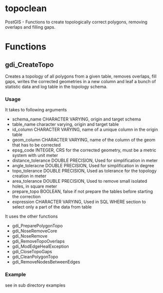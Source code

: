 # topoclean
PostGIS - Functions to create topologically correct polygons, removing overlaps and filling gaps.

# Functions
## gdi_CreateTopo
Creates a topology of all polygons from a given table, removes overlaps, fill gaps, writes the corrected geometries in a new column and leaf a bunch of statistic data and log table in the topology schema.

### Usage
It takes to following arguments
* schema_name CHARACTER VARYING, origin and target schema
* table_name character varying, origin and target table
* id_column CHARACTER VARYING, name of a unique column in the origin table
* geom_column CHARACTER VARYING, name of the column of the geom that has to be corrected
* epsg_code INTEGER, CRS for the corrected geometry, must be a metric system with unit meter
* distance_tolerance DOUBLE PRECISION, Used for simplification in meter
* angle_toleracne DOUBLE PRECISION, Used for simplification in degree
* topo_tolerance DOUBLE PRECISION, Used as tolerance for the topology creation in meter
* area_tolerance DOUBLE PRECISION, Used to remove small isolated holes, in square meter
* prepare_topo BOOLEAN, false if not prepare the tables before starting the correction
* expression CHARACTER VARYING, Used in SQL WHERE section to select only a part of the data from table

It uses the other functions
* gdi_PreparePolygonTopo
* gdi_NoseRemoveCore
* gdi_NoseRemove
* gdi_RemoveTopoOverlaps
* gdi_ModEdgeHealException
* gdi_CloseTopoGaps
* gdi_CleanPolygonTopo
* gdi_RemoveNodesBetweenEdges

### Example
see in sub directory examples